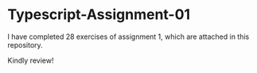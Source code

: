 # Typescript-Assignment-01

I have completed 28 exercises of assignment 1, which are attached in this repository.


Kindly review!

